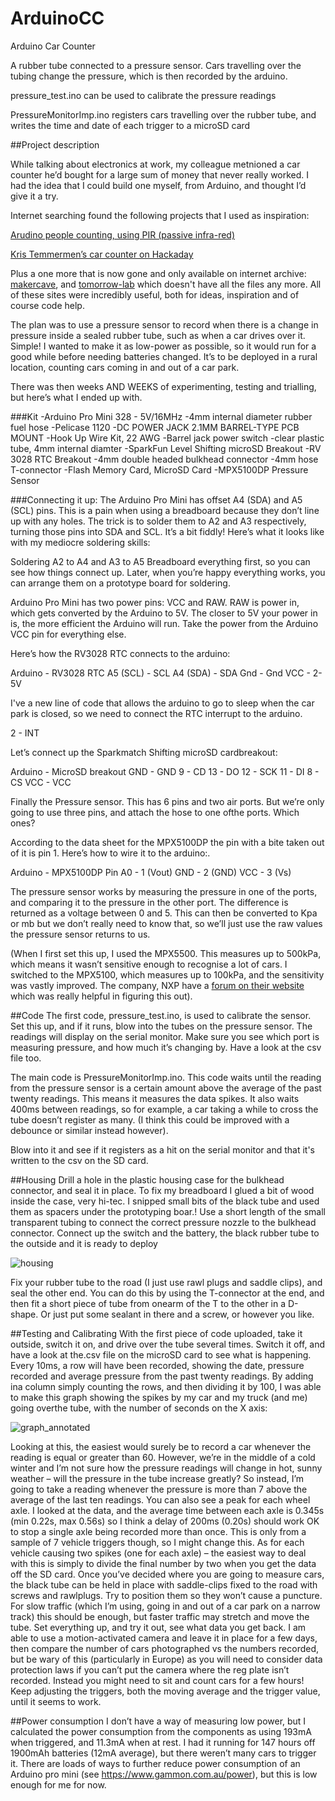 # ArduinoCC
Arduino Car Counter

A rubber tube connected to a pressure sensor. Cars travelling over the tubing change the pressure, which is then recorded by the arduino.

pressure_test.ino can be used to calibrate the pressure readings

PressureMonitorImp.ino registers cars travelling over the rubber tube, and writes the time and date of each trigger to a microSD card

##Project description

While talking about electronics at work, my colleague metnioned a car counter he’d bought for a large sum of money that never really worked. I had the idea that I could build one myself, from Arduino, and thought I’d give it a try.

Internet searching found the following projects that I used as inspiration:

[Arudino people counting, using PIR (passive infra-red)](https://www.dbpharrison.com/projects/interactivefloor/arduinopeoplecounter1/)

[Kris Temmermen’s car counter on Hackaday](https://hackaday.io/project/4567-traffic-counter-road-tube)

Plus a one more that is  now gone and only available on internet archive: [makercave](https://web.archive.org/web/20141222170015/https://wiki.makercave.org/wiki/Arduino_Vehicle_Traffic_Counter), and [tomorrow-lab](http://www.old.tomorrow-lab.com/lab16) which doesn't have all the files any more. All of these sites were incredibly useful, both for ideas, inspiration and of course code help.

The plan was to use a pressure sensor to record when there is a change in pressure inside a sealed rubber tube, such as when a car drives over it. Simple! I wanted to make it as low-power as possible, so it would run for a good while before needing batteries changed. It’s to be deployed in a rural location, counting cars coming in and out of a car park.

There was then weeks AND WEEKS of experimenting, testing and trialling, but here’s what I ended up with.  

###Kit
-Arduino Pro Mini 328 - 5V/16MHz
-4mm internal diameter rubber fuel hose
-Pelicase 1120
-DC POWER JACK 2.1MM BARREL-TYPE PCB MOUNT
-Hook Up Wire Kit, 22 AWG
-Barrel jack power switch
-clear plastic tube, 4mm internal diamter
-SparkFun Level Shifting microSD Breakout
-RV 3028 RTC Breakout
-4mm double headed bulkhead connector
-4mm hose T-connector
-Flash Memory Card, MicroSD Card
-MPX5100DP Pressure Sensor

###Connecting it up:
The Arduino Pro Mini has offset A4 (SDA) and A5 (SCL) pins. This is a pain when using a breadboard because they don’t line up with any holes. The trick is to solder them to A2 and A3 respectively, turning those pins into SDA and SCL. It’s a bit fiddly! Here’s what it looks like with my mediocre soldering skills:


Soldering A2 to A4 and A3 to A5
Breadboard everything first, so you can see how things connect up. Later, when you’re happy everything works, you can arrange them on a prototype board for soldering.

Arduino Pro Mini has two power pins: VCC and RAW. RAW is power in, which gets converted by the Arduino to 5V. The closer to 5V your power in is, the more efficient the Arduino will run. Take the power from the Arduino VCC pin for everything else.

Here’s how the RV3028 RTC connects to the arduino:

Arduino - RV3028 RTC
A5 (SCL) - SCL
A4 (SDA) - SDA
Gnd - Gnd
VCC - 2-5V

I've a new line of code that allows the arduino to go to sleep when the car park is closed, so we need to connect the RTC interrupt to the arduino.

2 - INT

Let’s connect up the Sparkmatch Shifting microSD cardbreakout:

Arduino - MicroSD breakout
GND - GND
9 - CD
13 - DO
12 - SCK
11 - DI
8 - CS
VCC - VCC

Finally the Pressure sensor. This has 6 pins and two air ports. But we’re only going to use three pins, and attach the hose to one ofthe ports. Which ones?

According to the data sheet for the MPX5100DP the pin with a bite taken out of it is pin 1. Here’s how to wire it to the arduino:.

Arduino - MPX5100DP Pin
A0 - 1 (Vout)
GND - 2 (GND)
VCC - 3 (Vs)

The pressure sensor works by measuring the pressure in one of the ports, and comparing it to the pressure in the other port. The difference is returned as a voltage between 0 and 5. This can then be converted to Kpa or mb but we don’t really need to know that, so we’ll just use the raw values the pressure sensor returns to us.

(When I first set this up, I used the MPX5500. This measures up to 500kPa, which means it wasn’t sensitive enough to recognise a lot of cars. I switched to the MPX5100, which measures up to 100kPa, and the sensitivity was vastly improved. The company, NXP have a [forum on their website](https://community.nxp.com/) which was really helpful in figuring this out).

##Code
The first code, pressure_test.ino, is used to calibrate the sensor. Set this up, and if it runs, blow into the tubes on the pressure sensor. The readings will display on the serial monitor. Make sure you see which port is measuring pressure, and how much it’s changing by. Have a look at the csv file too.

The main code is PressureMonitorImp.ino. This  code waits until the reading from the pressure sensor is a certain amount above the average of the past twenty readings. This means it measures the data spikes. It also waits 400ms between readings, so for example, a car taking a while to cross the tube doesn’t register as many. (I think this could be improved with a debounce or similar instead however).

Blow into it and see if it registers as a hit on the serial monitor and that it's written to the csv on the SD card.

##Housing
Drill a hole in the plastic housing case for the bulkhead connector, and seal it in place. To fix my breadboard I glued a bit of wood inside the case, very hi-tec. I snipped small bits of the black tube and used them as spacers under the prototyping boar.! Use a short length of the small transparent tubing to connect the correct pressure nozzle to the bulkhead connector. Connect up the switch and the battery, the black rubber tube to the outside and it is ready to deploy

![housing](https://user-images.githubusercontent.com/46293785/213927512-b8d7897e-858f-4851-a5f5-a51b65d03545.jpg)

Fix your rubber tube to the road (I just use rawl plugs and saddle clips), and seal the other end. You can do this by using the T-connector at the end, and then fit a short piece of tube from onearm of the T to the other in a D-shape. Or just put some sealant in there and a screw, or however you like.

##Testing and Calibrating
With the first piece of code uploaded, take it outside, switch it on, and drive over the tube several times. Switch it off, and have a look at the.csv file on the microSD card to see what is happening. Every 10ms, a row will have been recorded, showing the date, pressure recorded and average pressure from the past twenty readings. By adding ina column simply counting the rows, and then dividing it by 100, I was able to make this graph showing the spikes by my car and my truck (and me) going overthe tube, with the number of seconds on the X axis:

![graph_annotated](https://user-images.githubusercontent.com/46293785/213927589-e6cc593c-daa3-4e46-8913-950740d5b2f1.JPG)

Looking at this, the easiest would surely be to record a car whenever the reading is equal or greater than 60. However, we’re in the middle of a cold winter and I’m not sure how the pressure readings will change in hot, sunny weather – will the pressure in the tube increase greatly? So instead, I’m going to take a reading whenever the pressure is more than 7 above the average of the last ten readings.
You can also see a peak for each wheel axle. I looked at the data, and the average time between each axle is 0.345s (min 0.22s, max 0.56s) so I think a delay of 200ms (0.20s) should work OK to stop a single axle being recorded more than once. This is only from a sample of 7 vehicle triggers though, so I might change this. 
As for each vehicle causing two spikes (one for each axle) – the easiest way to deal with this is simply to divide the final number by two when you get the data off the SD card.
Once you’ve decided where you are going to measure cars, the black tube can be held in place with saddle-clips fixed to the road with screws and rawlplugs. Try to position them so they won’t cause a puncture. For slow traffic (which I’m using, going in and out of a car park on a narrow track) this should be enough, but faster traffic may stretch and move the tube.
Set everything up, and try it out, see what data you get back. I am able to use a motion-activated camera and leave it in place for a few days, then compare the number of cars photographed vs the numbers recorded, but be wary of this (particularly in Europe) as you will need to consider data protection laws if you can’t put the camera where the reg plate isn’t recorded.
Instead you might need to sit and count cars for a few hours! Keep adjusting the triggers, both the moving average and the trigger value, until it seems to work.

##Power consumption
I don’t have a way of measuring low power, but I calculated the power consumption from the components as using 193mA when triggered, and 11.3mA when at rest. I had it running for 147 hours off 1900mAh batteries (12mA average), but there weren’t many cars to trigger it. There are loads of ways to further reduce power consumption of an Arduino pro mini (see https://www.gammon.com.au/power), but this is low enough for me for now.

